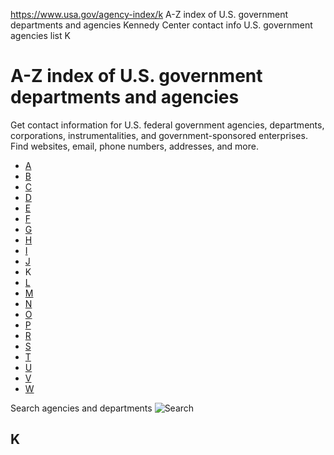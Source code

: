 

https://www.usa.gov/agency-index/k
A-Z index of U.S. government departments and agencies
Kennedy Center contact info
U.S. government agencies list K

# A-Z index of U.S. government departments and agencies

Get contact information for U.S. federal government agencies, departments, corporations, instrumentalities, and government-sponsored enterprises. Find websites, email, phone numbers, addresses, and more.

* [A](https://www.usa.gov/agency-index#A)
* [B](https://www.usa.gov/agency-index/b#B)
* [C](https://www.usa.gov/agency-index/c#C)
* [D](https://www.usa.gov/agency-index/d#D)
* [E](https://www.usa.gov/agency-index/e#E)
* [F](https://www.usa.gov/agency-index/f#F)
* [G](https://www.usa.gov/agency-index/g#G)
* [H](https://www.usa.gov/agency-index/h#H)
* [I](https://www.usa.gov/agency-index/i#I)
* [J](https://www.usa.gov/agency-index/j#J)
* K
* [L](https://www.usa.gov/agency-index/l#L)
* [M](https://www.usa.gov/agency-index/m#M)
* [N](https://www.usa.gov/agency-index/n#N)
* [O](https://www.usa.gov/agency-index/o#O)
* [P](https://www.usa.gov/agency-index/p#P)
* [R](https://www.usa.gov/agency-index/r#R)
* [S](https://www.usa.gov/agency-index/s#S)
* [T](https://www.usa.gov/agency-index/t#T)
* [U](https://www.usa.gov/agency-index/u#U)
* [V](https://www.usa.gov/agency-index/v#V)
* [W](https://www.usa.gov/agency-index/w#W)

Search agencies and departments
![Search](https://www.usa.gov/themes/custom/usagov/components/searchbar/images/search--dark.svg)

K
-

